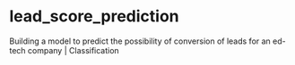 # lead_score_prediction
Building a model to predict the possibility of conversion of leads for an ed-tech company | Classification
